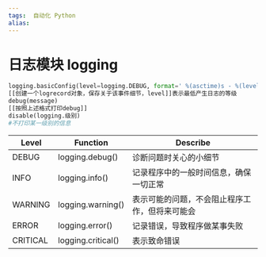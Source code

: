 ```yaml
---
tags:  自动化 Python
alias: 
---
```

# 日志模块 logging

```python
logging.basicConfig(level=logging.DEBUG, format=' %(asctime)s - %(levelname)s -%(message)s')  
[[创建一个logrecord对象，保存关于该事件细节，level]]表示最低产生日志的等级
debug(message)  
[[按照上述格式打印debug]]
disable(logging.级别)  
#不打印某一级别的信息
```

| Level | Function | Describe |
| --- | --- | --- |
| DEBUG | logging.debug() | 诊断问题时关心的小细节 |
| INFO | logging.info() | 记录程序中的一般时间信息，确保一切正常 |
| WARNING | logging.warning() | 表示可能的问题，不会阻止程序工作，但将来可能会 |
| ERROR | logging.error() | 记录错误，导致程序做某事失败 |
| CRITICAL | logging.critical() | 表示致命错误 |